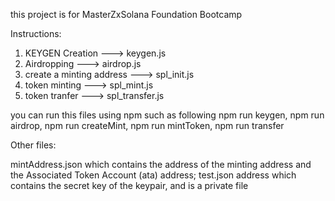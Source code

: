 this project is for MasterZxSolana Foundation Bootcamp

Instructions:

1. KEYGEN Creation ---> keygen.js
2. Airdropping ---> airdrop.js
3. create a minting address ---> spl_init.js
4. token minting ---> spl_mint.js
5. token tranfer ---> spl_transfer.js

you can run this files using npm such as following
npm run keygen,
npm run airdrop,
npm run createMint,
npm run mintToken,
npm run transfer

Other files:

mintAddress.json which contains the address of the minting address and the Associated Token Account (ata) address;
test.json address which contains the secret key of the keypair, and is a private file
